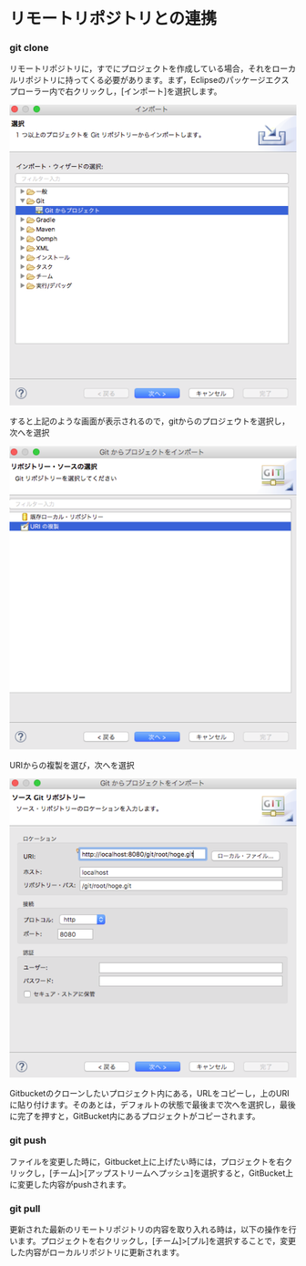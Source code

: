 # リモートリポジトリとの連携

### git clone

リモートリポジトリに，すでにプロジェクトを作成している場合，それをローカルリポジトリに持ってくる必要があります。まず，Eclipseのパッケージエクスプローラー内で右クリックし，\[インポート\]を選択します。

![](/img/git_03_1.png)

すると上記のような画面が表示されるので，gitからのプロジェウトを選択し，次へを選択

![](/img/git_03_2.png)

URIからの複製を選び，次へを選択

![](/img/git_03_3.png)

Gitbucketのクローンしたいプロジェクト内にある，URLをコピーし，上のURIに貼り付けます。そのあとは，デフォルトの状態で最後まで次へを選択し，最後に完了を押すと，GitBucket内にあるプロジェクトがコピーされます。

### git push

ファイルを変更した時に，Gitbucket上に上げたい時には，プロジェクトを右クリックし，\[チーム\]&gt;\[アップストリームへプッシュ\]を選択すると，GitBucket上に変更した内容がpushされます。

### git pull

更新された最新のリモートリポジトリの内容を取り入れる時は，以下の操作を行います。プロジェクトを右クリックし，\[チーム\]&gt;\[プル\]を選択することで，変更した内容がローカルリポジトリに更新されます。

